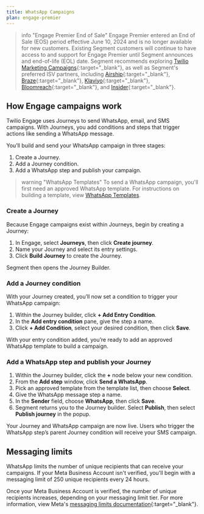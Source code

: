 ```yaml
---
title: WhatsApp Campaigns
plan: engage-premier
---
```

> info "Engage Premier End of Sale"
> Engage Premier entered an End of Sale (EOS) period effective June 10, 2024 and is no longer available for new customers. Existing Segment customers will continue to have access to and support for Engage Premier until Segment announces and end-of-life (EOL) date. Segment recommends exploring [Twilio Marketing Campaigns](https://www.twilio.com/en-us/sendgrid/marketing-campaigns){:target="_blank"}, as well as Segment's preferred ISV partners, including [Airship](https://www.twilio.com/en-us/blog/airship-integrated-customer-experience){:target="_blank"}, [Braze](https://www.twilio.com/en-us/blog/braze-conversational-marketing-campaigns){:target="_blank"}, [Klaviyo](https://www.twilio.com/en-us/blog/klaviyo-powering-smarter-digital-relationships){:target="_blank"}, [Bloomreach](https://www.twilio.com/en-us/blog/bloomreach-ecommerce-personalization){:target="_blank"}, and [Insider](https://www.twilio.com/en-us/blog/insider-cross-channel-customer-experience){:target="_blank"}.
## How Engage campaigns work

Twilio Engage uses Journeys to send WhatsApp, email, and SMS campaigns.  With Journeys, you add conditions and steps that trigger actions like sending a WhatsApp message.

You’ll build and send your WhatsApp campaign in three stages:

1. Create a Journey.
2. Add a Journey condition.
3. Add a WhatsApp step and publish your campaign.

> warning "WhatsApp Templates"
> To send a WhatsApp campaign, you'll first need an approved WhatsApp template. For instructions on building a template, view [WhatsApp Templates](/docs/engage/content/whatsapp).

### Create a Journey

Because Engage campaigns exist within Journeys, begin by creating a Journey:

1. In Engage, select **Journeys**, then click **Create journey**.
2. Name your Journey and select its entry settings.
3. Click **Build Journey** to create the Journey.

Segment then opens the Journey Builder.

### Add a Journey condition

With your Journey created, you’ll now set a condition to trigger your WhatsApp campaign:

1. Within the Journey builder, click **+ Add Entry Condition**.
2. In the **Add entry condition** pane, give the step a name.
3. Click **+ Add Condition**, select your desired condition, then click **Save**.

With your entry condition added, you’re ready to add an approved WhatsApp template to build a campaign.

### Add a WhatsApp step and publish your Journey

1. Within the Journey builder, click the **+** node below your new condition.
2. From the **Add step** window, click **Send a WhatsApp**.
3. Pick an approved template from the template list, then choose **Select**.
4. Give the WhatsApp message step a name.
5. In the **Sender** field, choose **WhatsApp**, then click **Save**.
6. Segment returns you to the Journey builder. Select **Publish**, then select **Publish journey** in the popup.

Your Journey and WhatsApp campaign are now live. Users who trigger the WhatsApp step’s parent Journey condition will receive your SMS campaign.

## Messaging limits

WhatsApp limits the number of unique recipients that can receive your campaigns. If your Meta Business Account isn't verified, you'll begin with a messaging limit of 250 unique recipients every 24 hours.

Once your Meta Business Account is verified, the number of unique recipients increases, depending on your messaging limit tier. For more information, view Meta's [messaging limits documentation](https://developers.facebook.com/docs/whatsapp/messaging-limits/){:target="_blank"}.
